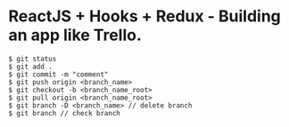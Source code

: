 # ReactJS + Hooks + Redux - Building an app like Trello.

```
$ git status
$ git add .
$ git commit -m "comment"
$ git push origin <branch_name>
$ git checkout -b <branch_name_root>
$ git pull origin <branch_name_root>
$ git branch -D <branch_name> // delete branch
$ git branch // check branch
```
